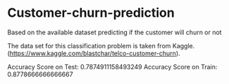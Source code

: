 # Customer-churn-prediction
Based on the available dataset predicting if the customer will churn or not

The data set for this classification problem is taken from Kaggle.(https://www.kaggle.com/blastchar/telco-customer-churn).

Accuracy Score on Test: 0.7874911158493249
Accuracy Score on Train: 0.8778666666666667
